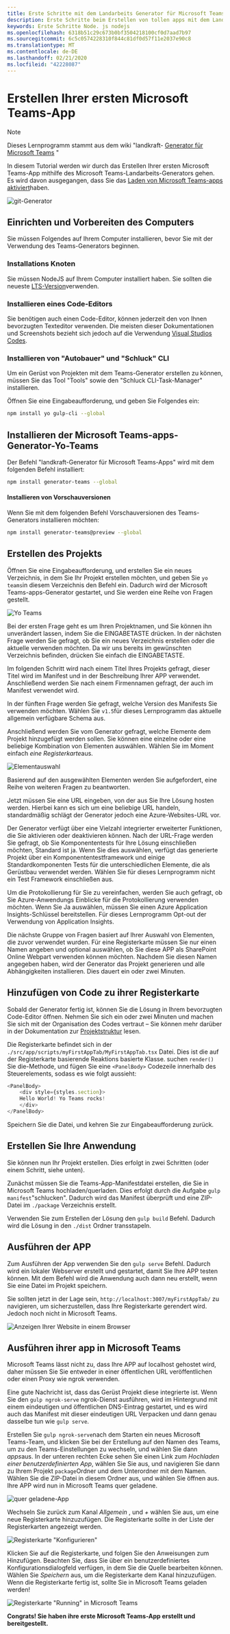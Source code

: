 ```yaml
---
title: Erste Schritte mit dem Landarbeits Generator für Microsoft Teams
description: Erste Schritte beim Erstellen von tollen apps mit dem Landwirtschafts Generator für Microsoft Teams
keywords: Erste Schritte Node. js nodejs
ms.openlocfilehash: 6318b51c29c673b0bf3504218100cf0d7aad7b97
ms.sourcegitcommit: 6c5c0574228310f844c81df0d57f11e2037e90c8
ms.translationtype: MT
ms.contentlocale: de-DE
ms.lasthandoff: 02/21/2020
ms.locfileid: "42228087"
---
```

# <a name="build-your-first-microsoft-teams-app"></a>Erstellen Ihrer ersten Microsoft Teams-App

>[!Note]
>Dieses Lernprogramm stammt aus dem wiki "landkraft- [Generator für Microsoft Teams](https://github.com/OfficeDev/generator-teams/wiki/Build-Your-First-Microsoft-Teams-App) "

In diesem Tutorial werden wir durch das Erstellen Ihrer ersten Microsoft Teams-App mithilfe des Microsoft Teams-Landarbeits-Generators gehen. Es wird davon ausgegangen, dass Sie das [Laden von Microsoft Teams-apps aktiviert](~/concepts/build-and-test/prepare-your-o365-tenant.md)haben.

![git-Generator](~/assets/yeoman-demo.gif)

## <a name="setup-and-prepare-your-machine"></a>Einrichten und Vorbereiten des Computers

Sie müssen Folgendes auf Ihrem Computer installieren, bevor Sie mit der Verwendung des Teams-Generators beginnen.

### <a name="install-node"></a>Installations Knoten

Sie müssen NodeJS auf Ihrem Computer installiert haben. Sie sollten die neueste [LTS-Version](https://nodejs.org/dist/latest-v8.x/)verwenden.

### <a name="install-a-code-editor"></a>Installieren eines Code-Editors

Sie benötigen auch einen Code-Editor, können jederzeit den von Ihnen bevorzugten Texteditor verwenden. Die meisten dieser Dokumentationen und Screenshots bezieht sich jedoch auf die Verwendung [Visual Studios Codes](https://code.visualstudio.com).

### <a name="install-yeoman-and-gulp-cli"></a>Installieren von "Autobauer" und "Schluck" CLI

Um ein Gerüst von Projekten mit dem Teams-Generator erstellen zu können, müssen Sie das Tool "Tools" sowie den "Schluck CLI-Task-Manager" installieren.

Öffnen Sie eine Eingabeaufforderung, und geben Sie Folgendes ein:

```bash
npm install yo gulp-cli --global
```

## <a name="install-the-microsoft-teams-apps-generator---yo-teams"></a>Installieren der Microsoft Teams-apps-Generator-Yo-Teams

Der Befehl "landkraft-Generator für Microsoft Teams-Apps" wird mit dem folgenden Befehl installiert:

```bash
npm install generator-teams --global
```

#### <a name="install-preview-versions"></a>Installieren von Vorschauversionen

Wenn Sie mit dem folgenden Befehl Vorschauversionen des Teams-Generators installieren möchten:

```bash
npm install generator-teams@preview --global
```

## <a name="generate-your-project"></a>Erstellen des Projekts

Öffnen Sie eine Eingabeaufforderung, und erstellen Sie ein neues Verzeichnis, in dem Sie Ihr Projekt erstellen möchten, und geben Sie `yo teams`in diesem Verzeichnis den Befehl ein. Dadurch wird der Microsoft Teams-apps-Generator gestartet, und Sie werden eine Reihe von Fragen gestellt.

![Yo Teams](~/assets/yeoman-images/teams-first-app-1.png)

Bei der ersten Frage geht es um Ihren Projektnamen, und Sie können ihn unverändert lassen, indem Sie die EINGABETASTE drücken. In der nächsten Frage werden Sie gefragt, ob Sie ein neues Verzeichnis erstellen oder die aktuelle verwenden möchten. Da wir uns bereits im gewünschten Verzeichnis befinden, drücken Sie einfach die EINGABETASTE.

Im folgenden Schritt wird nach einem Titel Ihres Projekts gefragt, dieser Titel wird im Manifest und in der Beschreibung Ihrer APP verwendet. Anschließend werden Sie nach einem Firmennamen gefragt, der auch im Manifest verwendet wird.

In der fünften Frage werden Sie gefragt, welche Version des Manifests Sie verwenden möchten. Wählen Sie `v1.5`für dieses Lernprogramm das aktuelle allgemein verfügbare Schema aus.

Anschließend werden Sie vom Generator gefragt, welche Elemente dem Projekt hinzugefügt werden sollen. Sie können eine einzelne oder eine beliebige Kombination von Elementen auswählen. Wählen Sie im Moment einfach *eine Registerkarte*aus.

![Elementauswahl](~/assets/yeoman-images/teams-first-app-2.png)

Basierend auf den ausgewählten Elementen werden Sie aufgefordert, eine Reihe von weiteren Fragen zu beantworten.

Jetzt müssen Sie eine URL eingeben, von der aus Sie Ihre Lösung hosten werden. Hierbei kann es sich um eine beliebige URL handeln, standardmäßig schlägt der Generator jedoch eine Azure-Websites-URL vor.

Der Generator verfügt über eine Vielzahl integrierter erweiterter Funktionen, die Sie aktivieren oder deaktivieren können. Nach der URL-Frage werden Sie gefragt, ob Sie Komponententests für Ihre Lösung einschließen möchten, Standard ist ja. Wenn Sie dies auswählen, verfügt das generierte Projekt über ein Komponententestframework und einige Standardkomponenten Tests für die unterschiedlichen Elemente, die als Gerüstbau verwendet werden. Wählen Sie für dieses Lernprogramm nicht ein Test Framework einschließen aus.

Um die Protokollierung für Sie zu vereinfachen, werden Sie auch gefragt, ob Sie Azure-Anwendungs Einblicke für die Protokollierung verwenden möchten. Wenn Sie Ja auswählen, müssen Sie einen Azure Application Insights-Schlüssel bereitstellen. Für dieses Lernprogramm Opt-out der Verwendung von Application Insights.

Die nächste Gruppe von Fragen basiert auf Ihrer Auswahl von Elementen, die zuvor verwendet wurden. Für eine Registerkarte müssen Sie nur einen Namen angeben und optional auswählen, ob Sie diese APP als SharePoint Online Webpart verwenden können möchten. Nachdem Sie diesen Namen angegeben haben, wird der Generator das Projekt generieren und alle Abhängigkeiten installieren. Dies dauert ein oder zwei Minuten.

## <a name="add-some-code-to-your-tab"></a>Hinzufügen von Code zu ihrer Registerkarte

Sobald der Generator fertig ist, können Sie die Lösung in Ihrem bevorzugten Code-Editor öffnen. Nehmen Sie sich ein oder zwei Minuten und machen Sie sich mit der Organisation des Codes vertraut – Sie können mehr darüber in der Dokumentation zur [Projektstruktur](https://github.com/OfficeDev/generator-teams/wiki/Project-Structure) lesen.

Die Registerkarte befindet sich in der `./src/app/scripts/myFirstAppTab/MyFirstAppTab.tsx` Datei. Dies ist die auf der Registerkarte basierende Reaktions basierte Klasse. suchen `render()` Sie die-Methode, und fügen Sie eine `<PanelBody>` Codezeile innerhalb des Steuerelements, sodass es wie folgt aussieht:

``` TypeScript
<PanelBody>
    <div style={styles.section}>
    Hello World! Yo Teams rocks!
    </div>
</PanelBody>
```

Speichern Sie die Datei, und kehren Sie zur Eingabeaufforderung zurück.

## <a name="build-your-app"></a>Erstellen Sie Ihre Anwendung

Sie können nun Ihr Projekt erstellen. Dies erfolgt in zwei Schritten (oder einem Schritt, siehe unten).

Zunächst müssen Sie die Teams-App-Manifestdatei erstellen, die Sie in Microsoft Teams hochladen/querladen. Dies erfolgt durch die Aufgabe `gulp manifest`"schlucken". Dadurch wird das Manifest überprüft und eine ZIP-Datei im `./package` Verzeichnis erstellt.

Verwenden Sie zum Erstellen der Lösung den `gulp build` Befehl. Dadurch wird die Lösung in den `./dist` Ordner transstapeln. 

## <a name="run-your-app"></a>Ausführen der APP

Zum Ausführen der App verwenden Sie den `gulp serve` Befehl. Dadurch wird ein lokaler Webserver erstellt und gestartet, damit Sie Ihre APP testen können. Mit dem Befehl wird die Anwendung auch dann neu erstellt, wenn Sie eine Datei im Projekt speichern. 

Sie sollten jetzt in der Lage sein, `http://localhost:3007/myFirstAppTab/` zu navigieren, um sicherzustellen, dass Ihre Registerkarte gerendert wird. Jedoch noch nicht in Microsoft Teams.

![Anzeigen Ihrer Website in einem Browser](~/assets/yeoman-images/teams-first-app-3.png)

## <a name="run-your-app-in-microsoft-teams"></a>Ausführen ihrer app in Microsoft Teams

Microsoft Teams lässt nicht zu, dass Ihre APP auf localhost gehostet wird, daher müssen Sie Sie entweder in einer öffentlichen URL veröffentlichen oder einen Proxy wie ngrok verwenden.

Eine gute Nachricht ist, dass das Gerüst Projekt diese integrierte ist. Wenn Sie den `gulp ngrok-serve` ngrok-Dienst ausführen, wird im Hintergrund mit einem eindeutigen und öffentlichen DNS-Eintrag gestartet, und es wird auch das Manifest mit dieser eindeutigen URL Verpacken und dann genau dasselbe tun wie `gulp serve`.

Erstellen Sie `gulp ngrok-serve`nach dem Starten ein neues Microsoft Teams-Team, und klicken Sie bei der Erstellung auf den Namen des Teams, um zu den Teams-Einstellungen zu wechseln, und wählen Sie dann *apps*aus. In der unteren rechten Ecke sehen Sie einen Link zum *Hochladen einer benutzerdefinierten App*, wählen Sie Sie aus, und navigieren Sie dann zu Ihrem Projekt `package`Ordner und dem Unterordner mit dem Namen. Wählen Sie die ZIP-Datei in diesem Ordner aus, und wählen Sie öffnen aus. Ihre APP wird nun in Microsoft Teams quer geladene.

![quer geladene-App](~/assets/yeoman-images/teams-first-app-4.png)

Wechseln Sie zurück zum Kanal *Allgemein* , und *+* wählen Sie aus, um eine neue Registerkarte hinzuzufügen. Die Registerkarte sollte in der Liste der Registerkarten angezeigt werden.

![Registerkarte "Konfigurieren"](~/assets/yeoman-images/teams-first-app-5.png)

Klicken Sie auf die Registerkarte, und folgen Sie den Anweisungen zum Hinzufügen. Beachten Sie, dass Sie über ein benutzerdefiniertes Konfigurationsdialogfeld verfügen, in dem Sie die Quelle bearbeiten können. Wählen Sie *Speichern* aus, um die Registerkarte dem Kanal hinzuzufügen. Wenn die Registerkarte fertig ist, sollte Sie in Microsoft Teams geladen werden!

![Registerkarte "Running" in Microsoft Teams](~/assets/yeoman-images/teams-first-app-6.png)

**Congrats! Sie haben ihre erste Microsoft Teams-App erstellt und bereitgestellt.**
